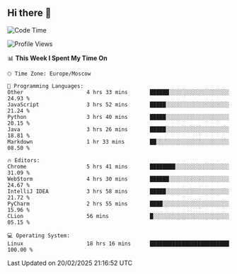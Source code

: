 ## Hi there 👋
<!--START_SECTION:waka-->
![Code Time](http://img.shields.io/badge/Code%20Time-4%2C760%20hrs%2048%20mins-blue)

![Profile Views](http://img.shields.io/badge/Profile%20Views-8-blue)

📊 **This Week I Spent My Time On** 

```text
🕑︎ Time Zone: Europe/Moscow

💬 Programming Languages: 
Other                    4 hrs 33 mins       ██████░░░░░░░░░░░░░░░░░░░   24.93 % 
JavaScript               3 hrs 52 mins       █████░░░░░░░░░░░░░░░░░░░░   21.24 % 
Python                   3 hrs 40 mins       █████░░░░░░░░░░░░░░░░░░░░   20.15 % 
Java                     3 hrs 26 mins       █████░░░░░░░░░░░░░░░░░░░░   18.81 % 
Markdown                 1 hr 33 mins        ██░░░░░░░░░░░░░░░░░░░░░░░   08.50 % 

🔥 Editors: 
Chrome                   5 hrs 41 mins       ████████░░░░░░░░░░░░░░░░░   31.09 % 
WebStorm                 4 hrs 30 mins       ██████░░░░░░░░░░░░░░░░░░░   24.67 % 
IntelliJ IDEA            3 hrs 58 mins       █████░░░░░░░░░░░░░░░░░░░░   21.72 % 
PyCharm                  2 hrs 55 mins       ████░░░░░░░░░░░░░░░░░░░░░   15.96 % 
CLion                    56 mins             █░░░░░░░░░░░░░░░░░░░░░░░░   05.15 % 

💻 Operating System: 
Linux                    18 hrs 16 mins      █████████████████████████   100.00 % 
```


 Last Updated on 20/02/2025 21:16:52 UTC
<!--END_SECTION:waka-->
<!--
**w3ll1ngt/w3ll1ngt** is a ✨ _special_ ✨ repository because its `README.md` (this file) appears on your GitHub profile.

Here are some ideas to get you started:

- 🔭 I’m currently working on ...
- 🌱 I’m currently learning ...
- 👯 I’m looking to collaborate on ...
- 🤔 I’m looking for help with ...
- 💬 Ask me about ...
- 📫 How to reach me: ...
- 😄 Pronouns: ...
- ⚡ Fun fact: ...
-->
